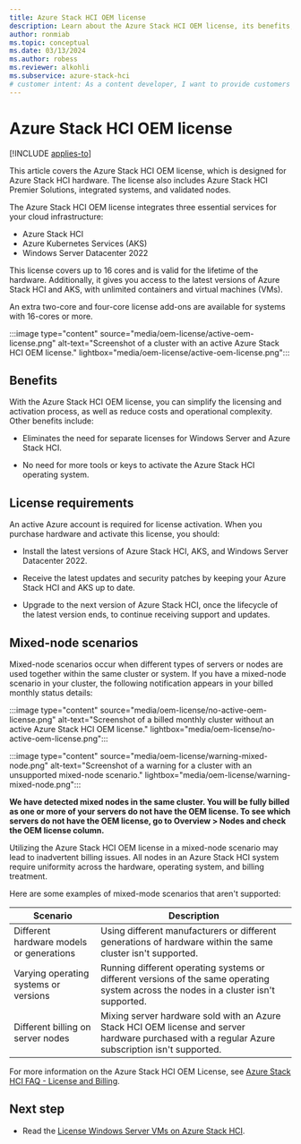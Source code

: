 ```yaml
---
title: Azure Stack HCI OEM license
description: Learn about the Azure Stack HCI OEM license, its benefits, requirements, and mixed-node scenarios that might cause billing conflicts.
author: ronmiab
ms.topic: conceptual
ms.date: 03/13/2024
ms.author: robess
ms.reviewer: alkohli
ms.subservice: azure-stack-hci
# customer intent: As a content developer, I want to provide customers with the appropriate Azure Stack HCI OEM license information so that they can have a clear understanding of what the license covers for their purchase.
---
```


# Azure Stack HCI OEM license

[!INCLUDE [applies-to](../includes/hci-applies-to-23h2.md)]

This article covers the Azure Stack HCI OEM license, which is designed for Azure Stack HCI hardware. The license also includes Azure Stack HCI Premier Solutions, integrated systems, and validated nodes.

The Azure Stack HCI OEM license integrates three essential services for your cloud infrastructure:

- Azure Stack HCI
- Azure Kubernetes Services (AKS)
- Windows Server Datacenter 2022

This license covers up to 16 cores and is valid for the lifetime of the hardware. Additionally, it gives you access to the latest versions of Azure Stack HCI and AKS, with unlimited containers and virtual machines (VMs).

An extra two-core and four-core license add-ons are available for systems with 16-cores or more.

:::image type="content" source="media/oem-license/active-oem-license.png" alt-text="Screenshot of a cluster with an active Azure Stack HCI OEM license." lightbox="media/oem-license/active-oem-license.png":::

## Benefits

With the Azure Stack HCI OEM license, you can simplify the licensing and activation process, as well as reduce costs and operational complexity. Other benefits include:

- Eliminates the need for separate licenses for Windows Server and Azure Stack HCI.

- No need for more tools or keys to activate the Azure Stack HCI operating system.

## License requirements

An active Azure account is required for license activation. When you purchase hardware and activate this license, you should:

- Install the latest versions of Azure Stack HCI, AKS, and Windows Server Datacenter 2022.

- Receive the latest updates and security patches by keeping your Azure Stack HCI and AKS up to date.

- Upgrade to the next version of Azure Stack HCI, once the lifecycle of the latest version ends, to continue receiving support and updates.

## Mixed-node scenarios

Mixed-node scenarios occur when different types of servers or nodes are used together within the same cluster or system. If you have a mixed-node scenario in your cluster, the following notification appears in your billed monthly status details:

:::image type="content" source="media/oem-license/no-active-oem-license.png" alt-text="Screenshot of a billed monthly cluster without an active Azure Stack HCI OEM license." lightbox="media/oem-license/no-active-oem-license.png":::

:::image type="content" source="media/oem-license/warning-mixed-node.png" alt-text="Screenshot of a warning for a cluster with an unsupported mixed-node scenario." lightbox="media/oem-license/warning-mixed-node.png":::

**We have detected mixed nodes in the same cluster. You will be fully billed as one or more of your servers do not have the OEM license. To see which servers do not have the OEM license, go to Overview > Nodes and check the OEM license column.**

Utilizing the Azure Stack HCI OEM license in a mixed-node scenario may lead to inadvertent billing issues. All nodes in an Azure Stack HCI system require uniformity across the hardware, operating system, and billing treatment.

Here are some examples of mixed-mode scenarios that aren't supported:

| Scenario                                | Description         |
|-----------------------------------------|---------------------|
|Different hardware models or generations | Using different manufacturers or different generations of hardware within the same cluster isn't supported.|
|Varying operating systems or versions    | Running different operating systems or different versions of the same operating system across the nodes in a cluster isn't supported.|
|Different billing on server nodes        | Mixing server hardware sold with an Azure Stack HCI OEM license and server hardware purchased with a regular Azure subscription isn't supported.|

For more information on the Azure Stack HCI OEM License, see [Azure Stack HCI FAQ - License and Billing](azure-stack-hci-license-billing.yml).

## Next step

- Read the [License Windows Server VMs on Azure Stack HCI](/azure-stack/hci/manage/vm-activate?tabs=azure-portal).
